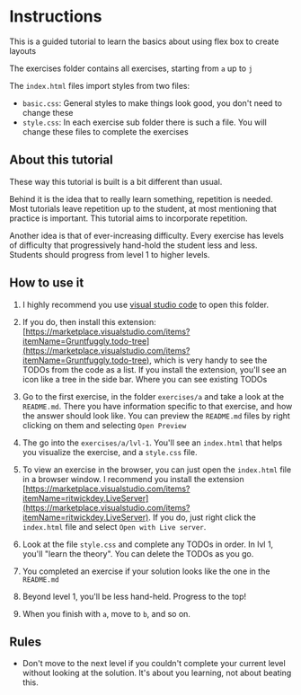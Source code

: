 # Instructions

This is a guided tutorial to learn the basics about using flex box to create layouts

The exercises folder contains all exercises, starting from `a` up to `j`

The `index.html` files import styles from two files:

- `basic.css`: General styles to make things look good, you don't need to change these
- `style.css`: In each exercise sub folder there is such a file. You will change these files to complete the exercises

## About this tutorial

These way this tutorial is built is a bit different than usual.

Behind it is the idea that to really learn something, repetition is needed. Most tutorials leave repetition up to the student, at most mentioning that practice is important. This tutorial aims to incorporate repetition.

Another idea is that of ever-increasing difficulty. Every exercise has levels of difficulty that progressively hand-hold the student less and less. Students should progress from level 1 to higher levels.

## How to use it

1. I highly recommend you use [visual studio code](https://code.visualstudio.com/) to open this folder.

2. If you do, then install this extension: [https://marketplace.visualstudio.com/items?itemName=Gruntfuggly.todo-tree](https://marketplace.visualstudio.com/items?itemName=Gruntfuggly.todo-tree), which is very handy to see the TODOs from the code as a list. If you install the extension, you'll see an icon like a tree in the side bar. Where you can see existing TODOs

3. Go to the first exercise, in the folder `exercises/a` and take a look at the `README.md`. There you have information specific to that exercise, and how the answer should look like. You can preview the `README.md` files by right clicking on them and selecting `Open Preview`

4. The go into the `exercises/a/lvl-1`. You'll see an `index.html` that helps you visualize the exercise, and a `style.css` file.

5. To view an exercise in the browser, you can just open the `index.html` file in a browser window. I recommend you install the extension [https://marketplace.visualstudio.com/items?itemName=ritwickdey.LiveServer](https://marketplace.visualstudio.com/items?itemName=ritwickdey.LiveServer). If you do, just right click the `index.html` file and select `Open with Live server`.

6. Look at the file `style.css` and complete any TODOs in order. In lvl 1, you'll "learn the theory". You can delete the TODOs as you go.

7. You completed an exercise if your solution looks like the one in the `README.md`

8. Beyond level 1, you'll be less hand-held. Progress to the top!

9. When you finish with `a`, move to `b`, and so on.

## Rules

- Don't move to the next level if you couldn't complete your current level without looking at the solution. It's about you learning, not about beating this.
